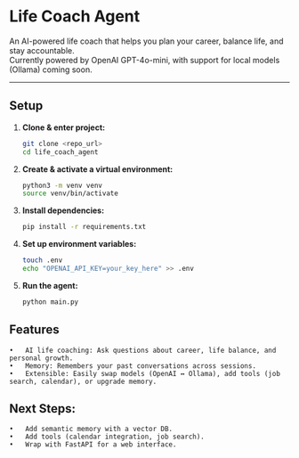 # Life Coach Agent

An AI-powered life coach that helps you plan your career, balance life, and stay accountable.  
Currently powered by OpenAI GPT-4o-mini, with support for local models (Ollama) coming soon.

---

## Setup

1. **Clone & enter project:**

	```bash
	git clone <repo_url>
	cd life_coach_agent
	```

2. **Create & activate a virtual environment:**

	```bash
	python3 -m venv venv
	source venv/bin/activate 
	```
	
3. **Install dependencies:**

	```bash
	pip install -r requirements.txt
	```
	
4. **Set up environment variables:**

	```bash
	touch .env
	echo "OPENAI_API_KEY=your_key_here" >> .env
	```
	
5. **Run the agent:**

	```bash
	python main.py
	```
	

## Features
	•	AI life coaching: Ask questions about career, life balance, and personal growth.
	•	Memory: Remembers your past conversations across sessions.
	•	Extensible: Easily swap models (OpenAI ↔ Ollama), add tools (job search, calendar), or upgrade memory.

## Next Steps:
	•	Add semantic memory with a vector DB.
	•	Add tools (calendar integration, job search).
	•	Wrap with FastAPI for a web interface.